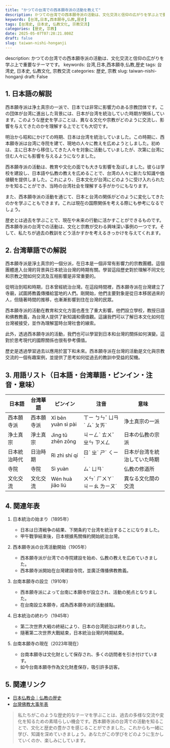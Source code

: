 ```yaml
---
title: "かつての台湾での西本願寺派の活動を教えて"
description: かつての台湾での西本願寺派の活動は、文化交流と信仰の広がりを学ぶ上で重要なテーマです。
keywords: [台湾,日本,西本願寺,仏教,歴史]
tags: [台湾史, 日本史, 仏教文化, 宗教交流]
categories: [歴史, 宗教]
date: 2025-05-07T07:28:21.808Z
draft: false
slug: taiwan-nishi-honganji
---
```


description: かつての台湾での西本願寺派の活動は、文化交流と信仰の広がりを学ぶ上で重要なテーマです。
keywords: 台湾,日本,西本願寺,仏教,歴史
tags: 台湾史, 日本史, 仏教文化, 宗教交流
categories: 歴史, 宗教
slug: taiwan-nishi-honganji
draft: False

## 1. 日本語の解説

西本願寺派は浄土真宗の一派で、日本では非常に影響力のある宗教団体です。この団体が台湾に進出した背景には、日本が台湾を統治していた時期が関係しています。このような歴史を学ぶことは、異なる文化や宗教がどのように交流し、影響を与えてきたのかを理解する上でとても大切です。

明治から昭和にかけての時期、日本は台湾を統治していました。この時期に、西本願寺派は台湾に寺院を建て、現地の人々に教えを広めようとしました。初めは、主に日本から移住してきた人々を対象に活動していましたが、次第に台湾に住む人々にも影響を与えるようになりました。

西本願寺派の活動は、教育や文化の面でも大きな影響を及ぼしました。彼らは学校を建設し、日本語や仏教の教えを広めることで、台湾の人々に新たな知識や価値観を提供しました。これにより、日本文化が台湾にどのように受け入れられたかを知ることができ、当時の台湾社会を理解する手がかりにもなります。

また、西本願寺派の活動を通じて、日本と台湾の関係がどのように変化してきたのかを学ぶこともできます。これは現在の国際関係を考える際にも参考になるでしょう。

歴史とは過去を学ぶことで、現在や未来の行動に活かすことができるものです。西本願寺派の台湾での活動は、文化と宗教が交わる興味深い事例の一つです。そして、私たちが過去の教訓をどう活かすかを考えるきっかけを与えてくれます。

## 2. 台湾華語での解説

西本願寺派是淨土真宗的一個分派，在日本是一個非常有影響力的宗教團體。這個團體進入台灣的背景與日本統治台灣的時期有關。學習這段歷史對於理解不同文化和宗教之間如何交流及互相影響是非常重要的。

從明治到昭和時期，日本曾經統治台灣。在這段時間裡，西本願寺派在台灣建立了寺廟，試圖將教義傳播給當地的人們。剛開始，他們主要對象是從日本移居過來的人，但隨著時間的推移，也漸漸影響到住在台灣的民眾。

西本願寺派的活動在教育和文化方面也產生了重大影響。他們設立學校，教授日語和佛教教義，為台灣人提供了新知識和價值觀。這讓我們可以了解日本文化如何在台灣被接受，並作為理解當時台灣社會的線索。

此外，透過西本願寺派的活動，我們也可以學習到日本和台灣的關係如何演變。這對於思考現代的國際關係也很有參考價值。

歷史是透過學習過去以應用於當下和未來。西本願寺派在台灣的活動是文化與宗教交流的一個有趣案例，並提供了思考如何從過去的教訓中受益的契機。

## 3. 用語リスト（日本語・台湾華語・ピンイン・注音・意味）

| 日本語         | 台湾華語          | ピンイン       | 注音          | 意味                                 |
|----------------|-------------------|---------------|--------------|----------------------------------|
| 西本願寺派     | 西本願寺派       | Xī běn yuàn sì pài | ㄒㄧ ㄅㄣˇ ㄩㄢˋ ㄙˋ ㄆㄞˋ | 浄土真宗の一派                   |
| 浄土真宗       | 淨土真宗         | Jìng tǔ zhēn zōng | ㄐㄧㄥˋ ㄊㄨˇ ㄓㄣ ㄗㄨㄥ | 日本の仏教の宗派                   |
| 日本統治時代   | 日治時期         | Rì zhì shí qí  | ㄖˋ ㄓˋ ㄕˊ ㄑㄧˊ | 日本が台湾を統治していた時期         |
| 寺院           | 寺院             | Sì yuàn      | ㄙˋ ㄩㄢˋ     | 仏教の修道所                       |
| 文化交流       | 文化交流        | Wén huà jiāo liú | ㄨㄣˊ ㄏㄨㄚˋ ㄐㄧㄠ ㄌㄧㄡˊ | 異なる文化間の交流               |

## 4. 関連年表

1. 日本統治の始まり（1895年）
   - 日本は日清戦争の結果、下関条約で台湾を統治することになりました。
   - 甲午戰爭結束後，日本根據馬關條約開始統治台灣。

2. 西本願寺派の台湾活動開始（1905年）
   - 西本願寺派が台湾での寺院建設を始め、仏教の教えを広めていきました。
   - 西本願寺派開始在台灣建設寺院，並廣泛傳播佛教教義。

3. 台南本願寺の設立（1910年）
   - 西本願寺派によって台南に本願寺が設立され、活動の拠点となりました。
   - 在台南設立本願寺，成為西本願寺派的活動據點。

4. 日本統治の終わり（1945年）
   - 第二次世界大戦の終結により、日本の台湾統治は終わりました。
   - 隨著第二次世界大戰結束，日本統治台灣的時期結束。

5. 台南本願寺の現在（2023年現在）
   - 台南本願寺は文化財として保存され、多くの訪問者を引き付けています。
   - 如今台南本願寺作為文化財產保存，吸引許多訪客。

## 5. 関連リンク

- [日本仏教会｜仏教の歴史](https://www.bukkyoukai.jp/history/)
- [台灣佛教大事年表](https://www.hua-yen.org.tw/hotnews/file/201504252054043241573/tabid/106/Default.aspx)

>私たちがこのような歴史的なテーマを学ぶことは、過去の多様な交流や変化を知るための素晴らしい機会です。西本願寺派の台湾での活動を知ることで、文化と歴史の豊かさを感じることができました。これからも一緒に学び、知識を深めていきましょう。あなたがこの学びをどのように生かしていくのか、楽しみにしています。